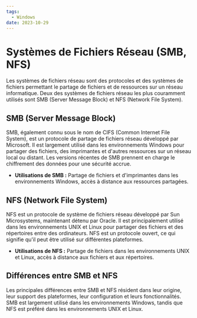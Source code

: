 ```yaml
---
tags:
  - Windows
date: 2023-10-29
---
```

# Systèmes de Fichiers Réseau (SMB, NFS)

Les systèmes de fichiers réseau sont des protocoles et des systèmes de fichiers permettant le partage de fichiers et de ressources sur un réseau informatique. Deux des systèmes de fichiers réseau les plus couramment utilisés sont SMB (Server Message Block) et NFS (Network File System).

## SMB (Server Message Block)

SMB, également connu sous le nom de CIFS (Common Internet File System), est un protocole de partage de fichiers réseau développé par Microsoft. Il est largement utilisé dans les environnements Windows pour partager des fichiers, des imprimantes et d'autres ressources sur un réseau local ou distant. Les versions récentes de SMB prennent en charge le chiffrement des données pour une sécurité accrue.

- **Utilisations de SMB :** Partage de fichiers et d'imprimantes dans les environnements Windows, accès à distance aux ressources partagées.

## NFS (Network File System)

NFS est un protocole de système de fichiers réseau développé par Sun Microsystems, maintenant détenu par Oracle. Il est principalement utilisé dans les environnements UNIX et Linux pour partager des fichiers et des répertoires entre des ordinateurs. NFS est un protocole ouvert, ce qui signifie qu'il peut être utilisé sur différentes plateformes.

- **Utilisations de NFS :** Partage de fichiers dans les environnements UNIX et Linux, accès à distance aux fichiers et aux répertoires.

## Différences entre SMB et NFS

Les principales différences entre SMB et NFS résident dans leur origine, leur support des plateformes, leur configuration et leurs fonctionnalités. SMB est largement utilisé dans les environnements Windows, tandis que NFS est préféré dans les environnements UNIX et Linux.
